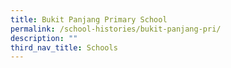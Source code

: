 ```yaml
---
title: Bukit Panjang Primary School
permalink: /school-histories/bukit-panjang-pri/
description: ""
third_nav_title: Schools
---
```


